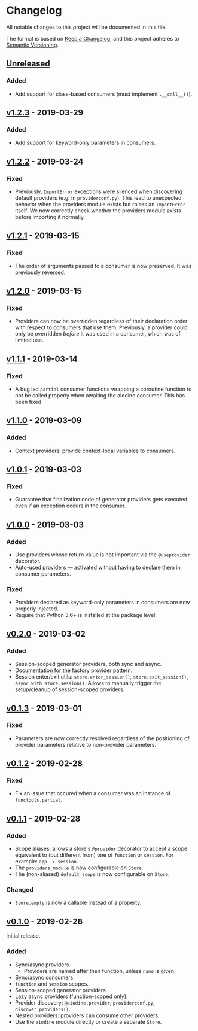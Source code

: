 # Changelog

All notable changes to this project will be documented in this file.

The format is based on [Keep a Changelog](https://keepachangelog.com/en/1.0.0/),
and this project adheres to [Semantic Versioning](https://semver.org/spec/v2.0.0.html).

## [Unreleased]

### Added

- Add support for class-based consumers (must implement `.__call__()`).

## [v1.2.3] - 2019-03-29

### Added

- Add support for keyword-only parameters in consumers.

## [v1.2.2] - 2019-03-24

### Fixed

- Previously, `ImportError` exceptions were silenced when discovering default providers (e.g. in `providerconf.py`). This lead to unexpected behavior when the providers module exists but raises an `ImportError` itself. We now correctly check whether the providers module _exists_ before importing it normally.

## [v1.2.1] - 2019-03-15

### Fixed

- The order of arguments passed to a consumer is now preserved. It was previously reversed.

## [v1.2.0] - 2019-03-15

### Fixed

- Providers can now be overridden regardless of their declaration order with respect to consumers that use them. Previously, a provider could only be overridden _before_ it was used in a consumer, which was of limited use.

## [v1.1.1] - 2019-03-14

### Fixed

- A bug led `partial` consumer functions wrapping a coroutine function to not be called properly when awaiting the aiodine consumer. This has been fixed.

## [v1.1.0] - 2019-03-09

### Added

- Context providers: provide context-local variables to consumers.

## [v1.0.1] - 2019-03-03

### Fixed

- Guarantee that finalization code of generator providers gets executed even if an exception occurs in the consumer.

## [v1.0.0] - 2019-03-03

### Added

- Use providers whose return value is not important via the `@useprovider` decorator.
- Auto-used providers — activated without having to declare them in consumer parameters.

### Fixed

- Providers declared as keyword-only parameters in consumers are now properly injected.
- Require that Python 3.6+ is installed at the package level.

## [v0.2.0] - 2019-03-02

### Added

- Session-scoped generator providers, both sync and async.
- Documentation for the factory provider pattern.
- Session enter/exit utils: `store.enter_session()`, `store.exit_session()`, `async with store.session()`. Allows to manually trigger the setup/cleanup of session-scoped providers.

## [v0.1.3] - 2019-03-01

### Fixed

- Parameters are now correctly resolved regardless of the positioning of provider parameters relative to non-provider parameters.

## [v0.1.2] - 2019-02-28

### Fixed

- Fix an issue that occured when a consumer was an instance of `functools.partial`.

## [v0.1.1] - 2019-02-28

### Added

- Scope aliases: allows a store's `@provider` decorator to accept a scope equivalent to (but different from) one of `function` or `session`. For example: `app -> session`.
- The `providers_module` is now configurable on `Store`.
- The (non-aliased) `default_scope` is now configurable on `Store`.

### Changed

- `Store.empty` is now a callable instead of a property.

## [v0.1.0] - 2019-02-28

Initial release.

### Added

- Sync/async providers.
  - Providers are named after their function, unless `name` is given.
- Sync/async consumers.
- `function` and `session` scopes.
- Session-scoped generator providers.
- Lazy async providers (function-scoped only).
- Provider discovery: `@aiodine.provider`, `providerconf.py`, `discover_providers()`.
- Nested providers: providers can consume other providers.
- Use the `aiodine` module directly or create a separate `Store`.

[unreleased]: https://github.com/bocadilloproject/aiodine/compare/v1.2.3...HEAD
[v1.2.3]: https://github.com/bocadilloproject/aiodine/compare/v1.2.2...v1.2.3
[v1.2.2]: https://github.com/bocadilloproject/aiodine/compare/v1.2.1...v1.2.2
[v1.2.1]: https://github.com/bocadilloproject/aiodine/compare/v1.2.0...v1.2.1
[v1.2.0]: https://github.com/bocadilloproject/aiodine/compare/v1.1.1...v1.2.0
[v1.1.1]: https://github.com/bocadilloproject/aiodine/compare/v1.1.0...v1.1.1
[v1.1.0]: https://github.com/bocadilloproject/aiodine/compare/v1.0.1...v1.1.0
[v1.0.1]: https://github.com/bocadilloproject/aiodine/compare/v1.0.0...v1.0.1
[v1.0.0]: https://github.com/bocadilloproject/aiodine/compare/v0.2.0...v1.0.0
[v0.2.0]: https://github.com/bocadilloproject/aiodine/compare/v0.1.3...v0.2.0
[v0.1.3]: https://github.com/bocadilloproject/aiodine/compare/v0.1.2...v0.1.3
[v0.1.2]: https://github.com/bocadilloproject/aiodine/compare/v0.1.1...v0.1.2
[v0.1.1]: https://github.com/bocadilloproject/aiodine/compare/v0.1.0...v0.1.1
[v0.1.0]: https://github.com/bocadilloproject/aiodine/releases/tag/v0.1.0
